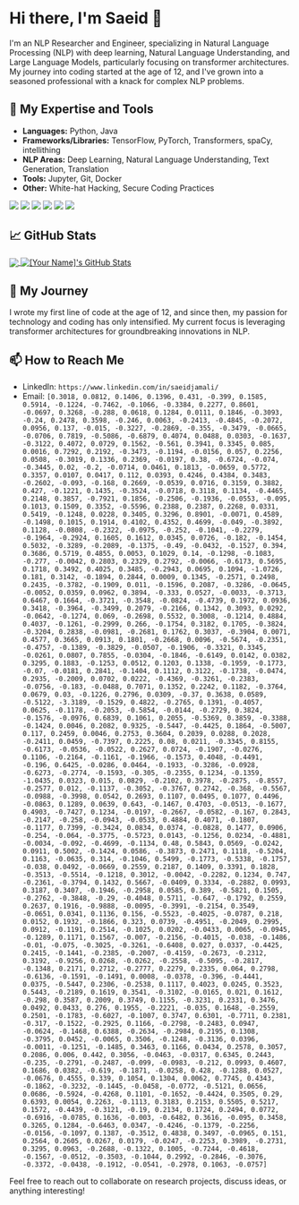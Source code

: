 # Hi there, I'm Saeid 👋

I'm an NLP Researcher and Engineer, specializing in Natural Language Processing (NLP) with deep learning, Natural Language Understanding, and Large Language Models, particularly focusing on transformer architectures. My journey into coding started at the age of 12, and I've grown into a seasoned professional with a knack for complex NLP problems. 
## 🧠 My Expertise and Tools

- **Languages:** Python, Java
- **Frameworks/Libraries:** TensorFlow, PyTorch, Transformers, spaCy, intellithing
- **NLP Areas:** Deep Learning, Natural Language Understanding, Text Generation, Translation
- **Tools:** Jupyter, Git, Docker
- **Other:** White-hat Hacking, Secure Coding Practices

![](https://img.shields.io/badge/Code-Python-informational?style=flat&logo=python&logoColor=white&color=2bbc8a)
![](https://img.shields.io/badge/Code-Java-informational?style=flat&logo=java&logoColor=white&color=2bbc8a)
![](https://img.shields.io/badge/Tool-TensorFlow-informational?style=flat&logo=tensorflow&logoColor=white&color=2bbc8a)
![](https://img.shields.io/badge/Tool-PyTorch-informational?style=flat&logo=pytorch&logoColor=white&color=2bbc8a)
![](https://img.shields.io/badge/Tool-Transformers-informational?style=flat&logo=huggingface&logoColor=white&color=2bbc8a)
![](https://img.shields.io/badge/Tool-intellithing-informational?style=flat&logo=tensorflow&logoColor=white&color=2bbc8a)

<!-- Update these badges with your own stack -->

## 📈 GitHub Stats

<a href="https://github.com/Saeidjamali">
  <img align="center" src="https://github-readme-stats.vercel.app/api/top-langs/?username=Saeidjamali&hide=html&title_color=ffffff&text_color=c9cacc&icon_color=2bbc8a&bg_color=1d1f21" />
</a>
<a href="https://github.com/Saeidjamali">
  <img align="center" src="https://github-readme-stats.vercel.app/api?username=Saeidjamali&show_icons=true&line_height=27&count_private=true&title_color=ffffff&text_color=c9cacc&icon_color=2bbc8a&bg_color=1d1f21" alt="[Your Name]'s GitHub Stats" />
</a>

## 🚀 My Journey

I wrote my first line of code at the age of 12, and since then, my passion for technology and coding has only intensified. My current focus is leveraging transformer architectures for groundbreaking innovations in NLP.

<!--## 📝 Research & Publications

- "[Title of Your Research Paper](link-to-paper)": Published in [Journal/Conference Name]
- "[Title of Your Project](link-to-project)": An open-source project for NLP enthusiasts and professionals
<!-- Add your research papers, talks, and other publications -->

## 📫 How to Reach Me

- LinkedIn: `https://www.linkedin.com/in/saeidjamali/`
- Email: `[0.3018, 0.0812, 0.1406, 0.1396, 0.431, -0.399, 0.1585, 0.5914, -0.1224, -0.7462, -0.1066, -0.3384, 0.2277, 0.8601, -0.0697, 0.3268, -0.288, 0.0618, 0.1284, 0.0111, 0.1846, -0.3093, -0.24, 0.2478, 0.3598, -0.246, 0.0063, -0.2413, -0.4845, -0.2072, 0.0956, 0.137, -0.015, -0.3227, -0.2869, -0.355, -0.3479, -0.0665, -0.0706, 0.7819, -0.5086, -0.6879, 0.4074, 0.0488, 0.0303, -0.1637, -0.3122, 0.4072, 0.0729, 0.1562, -0.561, 0.3941, 0.3345, 0.085, 0.0016, 0.7292, 0.2192, -0.3473, -0.1194, -0.0156, 0.057, 0.2256, 0.0508, -0.3019, 0.1336, 0.2369, -0.0197, 0.38, -0.6724, -0.074, -0.3445, 0.02, -0.2, -0.0714, 0.0461, 0.1813, -0.0659, 0.5772, 0.3357, 0.0107, 0.0417, 0.112, 0.0393, 0.4246, 0.4384, 0.3483, -0.2602, -0.093, -0.168, 0.2669, -0.0539, 0.0716, 0.3159, 0.3882, 0.427, -0.1221, 0.1435, -0.3524, -0.0718, 0.3118, 0.1134, -0.4465, 0.2148, 0.3857, -0.7921, 0.1856, -0.2506, -0.1936, -0.0553, -0.095, 0.1013, 0.1509, 0.3352, -0.5596, 0.2388, 0.2387, 0.2268, 0.0331, 0.5419, -0.1248, 0.0228, 0.3405, 0.3296, 0.8901, -0.0071, 0.4589, -0.1498, 0.1015, 0.1914, 0.4102, 0.4352, 0.4699, -0.049, -0.3892, 0.1128, -0.0808, -0.2322, -0.0975, -0.252, -0.1041, -0.2279, -0.1964, -0.2924, 0.1605, 0.1612, 0.0345, 0.0726, -0.182, -0.1454, 0.5032, -0.3289, -0.2089, -0.1375, -0.49, -0.0432, -0.1527, 0.394, 0.3686, 0.5719, 0.4855, 0.0053, 0.1029, 0.14, -0.1298, -0.1083, -0.277, -0.0042, 0.2803, 0.2329, 0.2792, -0.0066, -0.6173, 0.5695, 0.1718, 0.3492, 0.4025, 0.3485, -0.2943, 0.0695, 0.1094, -1.0726, 0.181, 0.3142, -0.1894, 0.2844, 0.0009, 0.1345, -0.2571, 0.2498, 0.2435, -0.3782, -0.1909, 0.011, -0.1596, 0.2087, -0.3286, -0.0645, -0.0052, 0.0359, 0.0962, 0.3894, -0.333, 0.0527, -0.0033, -0.3713, 0.6467, 0.1664, -0.3721, -0.3548, -0.0824, -0.4739, 0.1972, 0.0936, 0.3418, -0.3964, -0.3499, 0.2079, -0.2166, 0.1342, 0.3093, 0.0292, -0.0642, -0.1274, 0.069, -0.2698, 0.5532, 0.3008, -0.1214, 0.4884, 0.4037, -0.1261, -0.2999, 0.266, -0.1754, 0.3182, 0.1705, -0.3824, -0.3204, 0.2838, -0.0981, -0.2681, 0.1762, 0.3037, -0.3904, 0.0071, 0.4577, 0.3665, 0.0913, 0.1801, -0.2668, 0.0096, -0.5674, -0.2351, -0.4757, -0.1389, -0.3829, -0.0507, -0.1906, -0.3321, 0.3345, -0.0261, 0.0807, 0.7855, -0.0304, -0.1846, -0.6149, 0.0142, 0.0382, 0.3295, 0.1883, -0.1253, 0.0512, 0.1203, 0.1338, -0.1959, -0.1773, -0.07, -0.0181, 0.2841, -0.1404, 0.1112, 0.3122, -0.1738, -0.0474, 0.2935, -0.2009, 0.0702, 0.0222, -0.4369, -0.3261, -0.2383, -0.0756, -0.183, -0.0488, 0.7071, 0.1352, 0.2242, 0.1182, -0.3764, 0.0679, 0.03, -0.1226, 0.2796, 0.0309, -0.37, 0.3638, 0.0589, -0.5122, -3.3189, -0.1529, 0.4822, -0.2765, 0.1391, -0.4057, 0.0625, -0.1178, -0.2053, -0.5854, -0.0144, -0.2729, 0.3824, -0.1576, -0.0976, 0.6839, 0.1061, 0.2055, -0.5369, 0.3859, -0.3388, -0.1424, 0.0046, 0.2082, 0.9325, -0.5447, -0.4425, 0.1864, -0.5007, 0.117, 0.2459, 0.0046, 0.2753, 0.3604, 0.2039, 0.0288, 0.2028, -0.2411, 0.0459, -0.7397, 0.2225, 0.08, 0.0211, -0.3345, 0.8155, -0.6173, -0.0536, -0.0522, 0.2627, 0.0724, -0.1907, -0.0276, 0.1106, -0.2164, -0.1161, -0.1966, -0.1573, 0.4048, -0.4491, -0.196, 0.6425, -0.0286, 0.0464, -0.1933, -0.3286, -0.0928, -0.6273, -0.2774, -0.1593, -0.305, -0.2355, 0.1234, -0.1359, -1.0435, 0.0323, 0.015, 0.0829, -0.2102, 0.3978, -0.2875, -0.8557, -0.2577, 0.012, -0.1137, -0.3052, -0.3767, 0.2742, -0.368, -0.5567, -0.0988, -0.3998, 0.0542, 0.2693, 0.1107, 0.0495, 0.1077, 0.4496, -0.0863, 0.1289, 0.0639, 0.643, -0.1467, 0.4703, -0.0513, -0.1677, 0.4903, -0.7427, 0.1234, -0.0197, -0.2667, -0.0582, -0.167, 0.2843, -0.2147, -0.258, -0.0943, -0.0533, 0.4884, 0.4071, -0.1807, -0.1177, 0.7399, -0.3424, 0.0834, 0.0374, -0.0828, 0.1477, 0.0906, -0.254, -0.064, -0.3775, -0.5723, 0.0143, -0.1256, 0.0234, -0.4881, -0.0034, -0.092, -0.4699, -0.1134, 0.48, 0.5843, 0.0569, -0.0242, 0.0911, 0.5002, -0.1424, 0.0586, -0.3873, 0.2471, 0.1118, -0.5204, 0.1163, -0.0635, 0.314, -0.1046, 0.5499, -0.1773, -0.5338, -0.1757, -0.038, 0.0492, -0.0669, 0.2559, 0.2187, 0.1409, 0.3391, 0.1828, -0.3513, -0.5514, -0.1218, 0.3012, -0.0042, -0.2282, 0.1234, 0.747, -0.2361, -0.3794, 0.1432, 0.5667, -0.0409, 0.3334, -0.2882, 0.0993, 0.3187, 0.3407, -0.1946, -0.2958, 0.0585, 0.389, -0.5821, 0.1505, -0.2762, -0.3848, -0.29, -0.4048, 0.5711, -0.647, -0.1792, 0.2559, 0.2637, 0.1916, -0.9888, -0.0095, -0.3991, -0.2154, 0.3549, -0.0651, 0.0341, 0.1136, 0.156, -0.5523, -0.4025, -0.0787, 0.218, 0.0152, 0.1932, -0.1866, 0.323, 0.0739, -0.4951, -0.2049, 0.2995, 0.0912, -0.1191, 0.2514, -0.1025, 0.0202, -0.0433, 0.0065, -0.0945, -0.1289, 0.1171, 0.1567, -0.007, -0.2156, -0.4015, -0.038, -0.1486, -0.01, -0.075, -0.3025, -0.3261, -0.6408, 0.027, 0.0337, -0.4425, 0.2415, -0.1441, -0.2385, -0.2007, -0.4159, -0.2673, -0.2312, 0.3192, -0.9256, 0.0268, -0.0262, -0.2558, -0.5095, -0.2817, -0.1348, 0.2171, 0.2712, -0.2777, 0.2279, 0.2335, 0.064, 0.2798, -0.6136, -0.1591, -0.1491, 0.0008, -0.0378, -0.396, -0.4441, 0.0375, -0.5447, 0.2306, -0.2538, 0.1117, 0.4023, 0.0245, 0.3523, 0.5443, -0.2189, 0.1619, 0.3541, -0.3102, -0.0165, 0.021, 0.1612, -0.298, 0.3587, 0.2009, 0.3749, 0.1155, -0.3231, 0.2331, 0.3476, 0.0492, 0.0433, 0.276, 0.1955, -0.2221, -0.035, 0.1648, -0.2559, 0.2501, -0.1783, -0.6027, -0.1007, 0.3747, 0.6301, -0.7711, 0.2381, -0.317, -0.1522, -0.2925, 0.1166, -0.2798, -0.2483, 0.0947, -0.0624, -0.1468, 0.6388, -0.2634, -0.2984, 0.2195, 0.1308, -0.3795, 0.0452, -0.0065, 0.3506, -0.1248, -0.3136, 0.0396, -0.0011, -0.1251, -0.1485, 0.3463, 0.1166, 0.0434, 0.2578, 0.3057, 0.2086, 0.006, 0.442, 0.3056, -0.0463, -0.0317, 0.6345, 0.2443, -0.235, -0.2791, -0.2487, -0.099, -0.0983, -0.212, 0.0993, 0.4607, 0.1686, 0.0382, -0.619, -0.1871, -0.0258, 0.428, -0.1288, 0.0527, -0.0676, 0.4555, 0.339, 0.1054, 0.1304, 0.0062, 0.7745, 0.4343, -0.1862, -0.3232, -0.1445, -0.0458, -0.0772, -0.5121, 0.0656, 0.0686, -0.5924, -0.4268, 0.1101, -0.1652, -0.4424, 0.3505, 0.29, 0.6393, 0.0054, 0.2263, -0.1113, 0.3183, 0.2153, 0.5505, 0.5217, 0.1572, -0.4439, -0.3121, -0.19, 0.2134, 0.1724, 0.2494, 0.0772, -0.6916, -0.0785, 0.1636, -0.003, -0.6482, 0.3616, -0.095, 0.3458, 0.3265, 0.1284, -0.6463, 0.0347, -0.4246, -0.1379, -0.2256, -0.0156, -0.1097, 0.1387, -0.3512, 0.4838, 0.3497, -0.0965, 0.151, 0.2564, 0.2605, 0.0267, 0.0179, -0.0247, -0.2253, 0.3989, -0.2731, 0.3295, 0.0963, -0.2688, -0.1322, 0.1005, -0.7244, -0.4618, -0.1567, -0.0512, -0.3503, -0.1044, 0.2992, -0.2846, -0.3076, -0.3372, -0.0438, -0.1912, -0.0541, -0.2978, 0.1063, -0.0757]`

Feel free to reach out to collaborate on research projects, discuss ideas, or anything interesting!

<!--
**[YourGitHubUsername]/[YourGitHubUsername]** is a ✨ _special_ ✨ repository because its `README.md` (this file) appears on your GitHub profile.
-->
